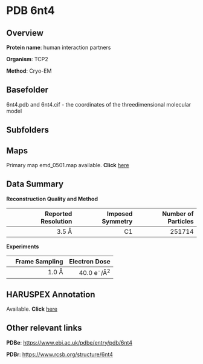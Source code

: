 # PDB 6nt4

## Overview

**Protein name**: human interaction partners

**Organism**: TCP2

**Method**: Cryo-EM

## Basefolder

6nt4.pdb and 6nt4.cif - the coordinates of the threedimensional molecular model

## Subfolders









## Maps

Primary map emd_0501.map available. **Click** [here](http://ftp.wwpdb.org/pub/emdb/structures/EMD-0501/map/) 

## Data Summary
**Reconstruction Quality and Method**

|   | Reported Resolution | Imposed Symmetry | Number of Particles |
|---|-------------:|----------------:|--------------:|
|   |3.5 Å|C1|251714|

**Experiments**

|   | Frame Sampling | Electron Dose |
|---|-------------:|----------------:|
|   |1.0 Å|40.0 e<sup>-</sup>/Å<sup>2</sup>|

## HARUSPEX Annotation

Available. **Click** [here](https://zenodo.org/record/3820213)

## Other relevant links 
**PDBe**:  https://www.ebi.ac.uk/pdbe/entry/pdb/6nt4
 
**PDBr**: https://www.rcsb.org/structure/6nt4 
